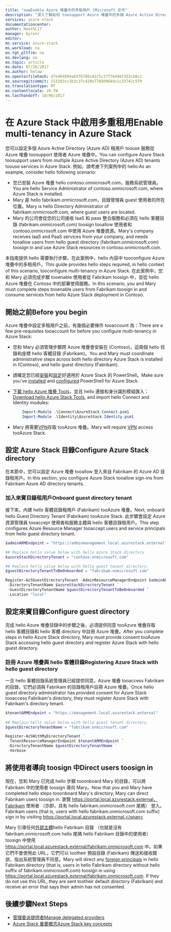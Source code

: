 ```yaml
---
title: "aaaEnable Azure 堆疊中的多租用戶 |Microsoft 文件"
description: "深入了解如何 toosupport Azure 堆疊中的多個 Azure Active Directory 目錄"
services: azure-stack
documentationcenter: 
author: HeathL17
manager: byronr
editor: 
ms.service: azure-stack
ms.workload: na
ms.tgt_pltfrm: na
ms.devlang: na
ms.topic: article
ms.date: 07/26/2017
ms.author: helaw
ms.openlocfilehash: d7e404894a65f6786c42c5c27f76d46f353cb8c1
ms.sourcegitcommit: 523283cc1b3c37c428e77850964dc1c33742c5f0
ms.translationtype: MT
ms.contentlocale: zh-TW
ms.lasthandoff: 10/06/2017
---
```

# <a name="enable-multi-tenancy-in-azure-stack"></a><span data-ttu-id="61d6b-103">在 Azure Stack 中啟用多重租用</span><span class="sxs-lookup"><span data-stu-id="61d6b-103">Enable multi-tenancy in Azure Stack</span></span>

<span data-ttu-id="61d6b-104">您可以設定多個 Azure Active Directory (Azure AD) 租用戶 toouse 服務從 Azure 堆疊 toosupport 使用者 Azure 堆疊中。</span><span class="sxs-lookup"><span data-stu-id="61d6b-104">You can configure Azure Stack toosupport users from multiple Azure Active Directory (Azure AD) tenants toouse services in Azure Stack.</span></span> <span data-ttu-id="61d6b-105">例如，請考慮下列案例中的 hello:</span><span class="sxs-lookup"><span data-stu-id="61d6b-105">As an example, consider hello following scenario:</span></span>

 - <span data-ttu-id="61d6b-106">您已安裝 Azure 堆疊 hello contoso.onmicrosoft.com，服務系統管理員。</span><span class="sxs-lookup"><span data-stu-id="61d6b-106">You are hello Service Administrator of contoso.onmicrosoft.com, where Azure Stack is installed.</span></span>
 - <span data-ttu-id="61d6b-107">Mary 是 hello fabrikam.onmicrosoft.com，目錄管理員 guest 使用者的所在位置。</span><span class="sxs-lookup"><span data-stu-id="61d6b-107">Mary is hello Directory Administrator of fabrikam.onmicrosoft.com, where guest users are located.</span></span> 
 - <span data-ttu-id="61d6b-108">Mary 的公司會從您的公司接收 IaaS 和 paas 整合服務和必須在 hello 客體目錄 (fabrikam.onmicrosoft.com) toosign tooallow 使用者和 contoso.onmicrosoft.com 中使用 Azure 堆疊資源。</span><span class="sxs-lookup"><span data-stu-id="61d6b-108">Mary's company receives IaaS and PaaS services from your company, and needs tooallow users from hello guest directory (fabrikam.onmicrosoft.com) toosign in and use Azure Stack resources in contoso.onmicrosoft.com.</span></span>

<span data-ttu-id="61d6b-109">本指南提供 hello 需要執行步驟，在此案例中，hello 內容中 tooconfigure Azure 堆疊中的多租用戶。</span><span class="sxs-lookup"><span data-stu-id="61d6b-109">This guide provides hello steps required, in hello context of this scenario, tooconfigure multi-tenancy in Azure Stack.</span></span>  <span data-ttu-id="61d6b-110">在此案例中，您和 Mary 必須完成步驟 tooenable 使用者從 Fabrikam toosign 中，並從 hello Azure 堆疊在 Contoso 中的部署使用服務。</span><span class="sxs-lookup"><span data-stu-id="61d6b-110">In this scenario, you and Mary must complete steps tooenable users from Fabrikam toosign in and consume services from hello Azure Stack deployment in Contoso.</span></span>  

## <a name="before-you-begin"></a><span data-ttu-id="61d6b-111">開始之前</span><span class="sxs-lookup"><span data-stu-id="61d6b-111">Before you begin</span></span>
<span data-ttu-id="61d6b-112">Azure 堆疊中設定多租用戶之前，有幾個必要條件 tooaccount 為：</span><span class="sxs-lookup"><span data-stu-id="61d6b-112">There are a few pre-requisites tooaccount for before you configure multi-tenancy in Azure Stack:</span></span>
  
 - <span data-ttu-id="61d6b-113">您和 Mary 必須管理步驟跨 Azure 堆疊會安裝在 (Contoso)，這兩個 hello 目錄和座標 hello 客體目錄 (Fabrikam)。</span><span class="sxs-lookup"><span data-stu-id="61d6b-113">You and Mary must coordinate administrative steps across both hello directory Azure Stack is installed in (Contoso), and hello guest directory (Fabrikam).</span></span>  
 - <span data-ttu-id="61d6b-114">請確定您已經[安裝](azure-stack-powershell-install.md)和[設定](azure-stack-powershell-configure-admin.md)好適用於 Azure Stack 的 PowerShell。</span><span class="sxs-lookup"><span data-stu-id="61d6b-114">Make sure you've [installed](azure-stack-powershell-install.md) and [configured](azure-stack-powershell-configure-admin.md) PowerShell for Azure Stack.</span></span>
 - <span data-ttu-id="61d6b-115">[下載 hello Azure 堆疊 Tools](azure-stack-powershell-download.md)，並且 hello 連接和身分識別模組匯入：</span><span class="sxs-lookup"><span data-stu-id="61d6b-115">[Download hello Azure Stack Tools](azure-stack-powershell-download.md), and import hello Connect and Identity modules:</span></span>

    ````PowerShell
        Import-Module .\Connect\AzureStack.Connect.psm1
        Import-Module .\Identity\AzureStack.Identity.psm1
    ```` 
 - <span data-ttu-id="61d6b-116">Mary 將需要[VPN](azure-stack-connect-azure-stack.md#connect-to-azure-stack-with-vpn)存取 tooAzure 堆疊。</span><span class="sxs-lookup"><span data-stu-id="61d6b-116">Mary will require [VPN](azure-stack-connect-azure-stack.md#connect-to-azure-stack-with-vpn) access tooAzure Stack.</span></span> 

## <a name="configure-azure-stack-directory"></a><span data-ttu-id="61d6b-117">設定 Azure Stack 目錄</span><span class="sxs-lookup"><span data-stu-id="61d6b-117">Configure Azure Stack directory</span></span>
<span data-ttu-id="61d6b-118">在本節中，您可以設定 Azure 堆疊 tooallow 登入來自 Fabrikam 的 Azure AD 目錄租用戶。</span><span class="sxs-lookup"><span data-stu-id="61d6b-118">In this section, you configure Azure Stack tooallow sign-ins from Fabrikam Azure AD directory tenants.</span></span>

### <a name="onboard-guest-directory-tenant"></a><span data-ttu-id="61d6b-119">加入來賓目錄租用戶</span><span class="sxs-lookup"><span data-stu-id="61d6b-119">Onboard guest directory tenant</span></span>
<span data-ttu-id="61d6b-120">接下來，內建 hello 客體目錄租用戶 (Fabrikam) tooAzure 堆疊。</span><span class="sxs-lookup"><span data-stu-id="61d6b-120">Next, onboard hello Guest Directory Tenant (Fabrikam) tooAzure Stack.</span></span>  <span data-ttu-id="61d6b-121">此步驟會設定 Azure 資源管理員 tooaccept 使用者和服務主體與 hello 客體目錄租用戶。</span><span class="sxs-lookup"><span data-stu-id="61d6b-121">This step configures Azure Resource Manager tooaccept users and service principals from hello guest directory tenant.</span></span>

````PowerShell
$adminARMEndpoint = "https://adminmanagement.local.azurestack.external"

## Replace hello value below with hello Azure Stack directory
$azureStackDirectoryTenant = "contoso.onmicrosoft.com"

## Replace hello value below with hello guest tenant directory. 
$guestDirectoryTenantToBeOnboarded = "fabrikam.onmicrosoft.com"

Register-AzSGuestDirectoryTenant -AdminResourceManagerEndpoint $adminARMEndpoint `
 -DirectoryTenantName $azureStackDirectoryTenant `
 -GuestDirectoryTenantName $guestDirectoryTenantToBeOnboarded `
 -Location "local"
````



## <a name="configure-guest-directory"></a><span data-ttu-id="61d6b-122">設定來賓目錄</span><span class="sxs-lookup"><span data-stu-id="61d6b-122">Configure guest directory</span></span>
<span data-ttu-id="61d6b-123">完成 hello Azure 堆疊目錄中的步驟之後，必須提供同意 tooAzure 堆疊存取 hello 客體目錄和 hello 客體 directory 中註冊 Azure 堆疊。</span><span class="sxs-lookup"><span data-stu-id="61d6b-123">After you complete steps in hello Azure Stack directory, Mary must provide consent tooAzure Stack accessing hello guest directory and register Azure Stack with hello guest directory.</span></span> 

### <a name="registering-azure-stack-with-hello-guest-directory"></a><span data-ttu-id="61d6b-124">註冊 Azure 堆疊與 hello 客體目錄</span><span class="sxs-lookup"><span data-stu-id="61d6b-124">Registering Azure Stack with hello guest directory</span></span>
<span data-ttu-id="61d6b-125">一旦 hello 客體目錄系統管理員已經提供同意，Azure 堆疊 tooaccess Fabrikam 的目錄，它們必須與 Fabrikam 的目錄租用戶註冊 Azure 堆疊。</span><span class="sxs-lookup"><span data-stu-id="61d6b-125">Once hello guest directory administrator has provided consent for Azure Stack tooaccess Fabrikam's directory, they must register Azure Stack with Fabrikam's directory tenant.</span></span>

````PowerShell
$tenantARMEndpoint = "https://management.local.azurestack.external"
    
## Replace hello value below with hello guest tenant directory. 
$guestDirectoryTenantName = "fabrikam.onmicrosoft.com"

Register-AzSWithMyDirectoryTenant `
 -TenantResourceManagerEndpoint $tenantARMEndpoint `
 -DirectoryTenantName $guestDirectoryTenantName ` 
 -Verbose 
````
## <a name="direct-users-toosign-in"></a><span data-ttu-id="61d6b-126">將使用者導向 toosign 中</span><span class="sxs-lookup"><span data-stu-id="61d6b-126">Direct users toosign in</span></span>
<span data-ttu-id="61d6b-127">現在，您和 Mary 已完成 hello 步驟 tooonboard Mary 的目錄，可以將 Fabrikam 中的使用者 toosign 導向 Mary。</span><span class="sxs-lookup"><span data-stu-id="61d6b-127">Now that you and Mary have completed hello steps tooonboard Mary's directory, Mary can direct Fabrikam users toosign in.</span></span>  <span data-ttu-id="61d6b-128">瀏覽 https://portal.local.azurestack.external，Fabrikam 使用者 （亦即，具有 hello fabrikam.onmicrosoft.com 尾碼） 登入。</span><span class="sxs-lookup"><span data-stu-id="61d6b-128">Fabrikam users (that is, users with hello fabrikam.onmicrosoft.com suffix) sign in by visiting https://portal.local.azurestack.external.</span></span>  

<span data-ttu-id="61d6b-129">Mary 引導任何[外部主體](../active-directory/active-directory-understanding-resource-access.md)hello Fabrikam 目錄 （也就是沒有 fabrikam.onmicrosoft.com hello 尾碼 hello Fabrikam 目錄中的使用者） toosign 中使用 https://portal.local.azurestack.external/fabrikam.onmicrosoft.com 中。如果它們不會使用此 URL，它們可以 tootheir 預設目錄 (Fabrikam) 傳送和接收錯誤，指出系統管理員不同意。</span><span class="sxs-lookup"><span data-stu-id="61d6b-129">Mary will direct any [foreign principals](../active-directory/active-directory-understanding-resource-access.md) in hello Fabrikam directory (that is, users in hello Fabrikam directory without hello suffix of fabrikam.onmicrosoft.com) toosign in using https://portal.local.azurestack.external/fabrikam.onmicrosoft.com.  If they do not use this URL, they are sent tootheir default directory (Fabrikam) and receive an error that says their admin has not consented.</span></span>

## <a name="next-steps"></a><span data-ttu-id="61d6b-130">後續步驟</span><span class="sxs-lookup"><span data-stu-id="61d6b-130">Next Steps</span></span>

- [<span data-ttu-id="61d6b-131">管理委派提供者</span><span class="sxs-lookup"><span data-stu-id="61d6b-131">Manage delegated providers</span></span>](azure-stack-delegated-provider.md)
- [<span data-ttu-id="61d6b-132">Azure Stack 重要概念</span><span class="sxs-lookup"><span data-stu-id="61d6b-132">Azure Stack key concepts</span></span>](azure-stack-key-features.md)
